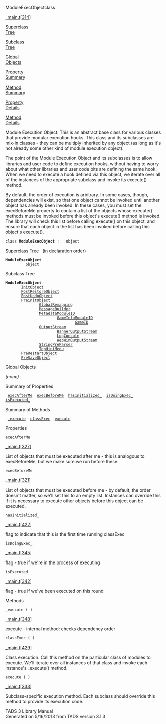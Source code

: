 ---
---
<span class="title">ModuleExecObject</span><span class="type">class</span>

[\_main.t](../file/_main.t.html)\[[314](../source/_main.t.html#314)\]

[Superclass  
Tree](#_SuperClassTree_)

[Subclass  
Tree](#_SubClassTree_)

[Global  
Objects](#_ObjectSummary_)

[Property  
Summary](#_PropSummary_)

[Method  
Summary](#_MethodSummary_)

[Property  
Details](#_Properties_)

[Method  
Details](#_Methods_)

<div class="fdesc">

Module Execution Object. This is an abstract base class for various
classes that provide modular execution hooks. This class and its
subclasses are mix-in classes - they can be multiply inherited by any
object (as long as it's not already some other kind of module execution
object).

The point of the Module Execution Object and its subclasses is to allow
libraries and user code to define execution hooks, without having to
worry about what other libraries and user code bits are defining the
same hook. When we need to execute a hook defined via this object, we
iterate over all of the instances of the appropriate subclass and invoke
its execute() method.

By default, the order of execution is arbitrary. In some cases, though,
dependencies will exist, so that one object cannot be invoked until
another object has already been invoked. In these cases, you must set
the execBeforeMe property to contain a list of the objects whose
execute() methods must be invoked before this object's execute() method
is invoked. The library will check this list before calling execute() on
this object, and ensure that each object in the list has been invoked
before calling this object's execute().

`class `**`ModuleExecObject`**` :   object`

</div>

<span id="_SuperClassTree_"></span>

<div class="mjhd">

<span class="hdln">Superclass Tree</span>   (in declaration order)

</div>

**`ModuleExecObject`**  
`         object`  
<span id="_SubClassTree_"></span>

<div class="mjhd">

<span class="hdln">Subclass Tree</span>  

</div>

**`ModuleExecObject`**  
`         `[`InitObject`](../object/InitObject.html)  
`         `[`PostRestoreObject`](../object/PostRestoreObject.html)  
`         `[`PostUndoObject`](../object/PostUndoObject.html)  
`         `[`PreinitObject`](../object/PreinitObject.html)  
`                 `[`GlobalRemapping`](../object/GlobalRemapping.html)  
`                 `[`MessageBuilder`](../object/MessageBuilder.html)  
`                 `[`MetadataModuleID`](../object/MetadataModuleID.html)  
`                         `[`GameInfoModuleID`](../object/GameInfoModuleID.html)  
`                                 `[`GameID`](../object/GameID.html)  
`                 `[`OutputStream`](../object/OutputStream.html)  
`                         `[`BannerOutputStream`](../object/BannerOutputStream.html)  
`                         `[`LogConsole`](../object/LogConsole.html)  
`                         `[`WebWinOutputStream`](../object/WebWinOutputStream.html)  
`                 `[`StringPreParser`](../object/StringPreParser.html)  
`                 `[`TopHintMenu`](../object/TopHintMenu.html)  
`         `[`PreRestartObject`](../object/PreRestartObject.html)  
`         `[`PreSaveObject`](../object/PreSaveObject.html)  
<span id="_ObjectSummary_"></span>

<div class="mjhd">

<span class="hdln">Global Objects</span>  

</div>

*(none)* <span id="_PropSummary_"></span>

<div class="mjhd">

<span class="hdln">Summary of Properties</span>  

</div>

` `[`execAfterMe`](#execAfterMe)`  `[`execBeforeMe`](#execBeforeMe)`  `[`hasInitialized_`](#hasInitialized_)`  `[`isDoingExec_`](#isDoingExec_)`  `[`isExecuted_`](#isExecuted_)`  `

<span id="_MethodSummary_"></span>

<div class="mjhd">

<span class="hdln">Summary of Methods</span>  

</div>

` `[`_execute`](#_execute)`  `[`classExec`](#classExec)`  `[`execute`](#execute)`  `

<span id="_Properties_"></span>

<div class="mjhd">

<span class="hdln">Properties</span>  

</div>

<span id="execAfterMe"></span>

`execAfterMe`

[\_main.t](../file/_main.t.html)\[[327](../source/_main.t.html#327)\]

<div class="desc">

List of objects that must be executed after me - this is analogous to
execBeforeMe, but we make sure we run before these.

</div>

<span id="execBeforeMe"></span>

`execBeforeMe`

[\_main.t](../file/_main.t.html)\[[321](../source/_main.t.html#321)\]

<div class="desc">

List of objects that must be executed before me - by default, the order
doesn't matter, so we'll set this to an empty list. Instances can
override this if it is necessary to execute other objects before this
object can be executed.

</div>

<span id="hasInitialized_"></span>

`hasInitialized_`

[\_main.t](../file/_main.t.html)\[[422](../source/_main.t.html#422)\]

<div class="desc">

flag to indicate that this is the first time running classExec

</div>

<span id="isDoingExec_"></span>

`isDoingExec_`

[\_main.t](../file/_main.t.html)\[[345](../source/_main.t.html#345)\]

<div class="desc">

flag - true if we're in the process of executing

</div>

<span id="isExecuted_"></span>

`isExecuted_`

[\_main.t](../file/_main.t.html)\[[342](../source/_main.t.html#342)\]

<div class="desc">

flag - true if we've been executed on this round

</div>

<span id="_Methods_"></span>

<div class="mjhd">

<span class="hdln">Methods</span>  

</div>

<span id="_execute"></span>

`_execute ( )`

[\_main.t](../file/_main.t.html)\[[348](../source/_main.t.html#348)\]

<div class="desc">

execute - internal method: checks dependency order

</div>

<span id="classExec"></span>

`classExec ( )`

[\_main.t](../file/_main.t.html)\[[429](../source/_main.t.html#429)\]

<div class="desc">

Class execution. Call this method on the particular class of modules to
execute. We'll iterate over all instances of that class and invoke each
instance's \_execute() method.

</div>

<span id="execute"></span>

`execute ( )`

[\_main.t](../file/_main.t.html)\[[333](../source/_main.t.html#333)\]

<div class="desc">

Subclass-specific execution method. Each subclass should override this
method to provide its execution code.

</div>

<div class="ftr">

TADS 3 Library Manual  
Generated on 5/16/2013 from TADS version 3.1.3

</div>
